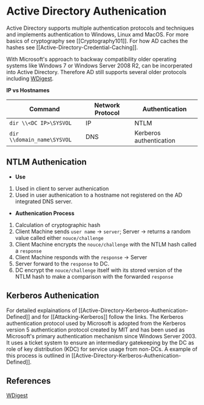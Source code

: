 # Active Directory Authenication

Active Directory supports multiple authentication protocols and techniques and implements authentication to Windows, Linux amd MacOS. For more basics of cryptography see [[Cryptography101]]. For how AD caches the hashes see [[Active-Directory-Credential-Caching]].

With Microsoft's approach to backway compatibility older operating systems like Windows 7 or Windows Server 2008 R2, can be incorperated into Active Directory. Therefore AD still supports several older protocols including [WDigest](https://technet.microsoft.com/en-us/library/cc778868(v=ws.10).aspx).

**IP vs Hostnames**

Command  | Network Protocol | Authentication 
--- | --- | ---
`dir \\<DC IP>\SYSVOL` | IP | NTLM
`dir \\domain_name\SYSVOL` | DNS | Kerberos authentication


## NTLM Authenication
- **Use**
1. Used in client to server authenication
1. Used in user authenication to a hostname not registered on the AD integrated DNS server.

- **Authenication Process**
1. Calculation of cryptographic hash
2. Client Machine sends `user name` -> `server`; Server -> returns a random value called either `nouce/challenge`  
3. Client Machine encrypts the `nouce/challenge` with the NTLM hash called a `response`
4. Client Machine responds with the `response` -> Server
5. Server forward to the `response` to DC.
6. DC encrypt the `nouce/challenge`  itself with its stored version of the NTLM hash to make a comparison with the forwarded `response`

## Kerberos Authenication
For detailed explainations of [[Active-Directory-Kerberos-Authenication-Defined]] and for [[Attacking-Kerberos]] follow the links. The Kerberos authentication protocol used by Microsoft is adopted from the Kerberos version 5 authentication protocol created by MIT and has been used as Microsoft's primary authentication mechanism since Windows Server 2003. It uses a ticket system to ensure an intermediary gatekeeping by the DC as role of key distribution (KDC) for service usage from non-DCs. A example of this process is outlined in [[Active-Directory-Kerberos-Authenication-Defined]].


## References
[WDigest](https://technet.microsoft.com/en-us/library/cc778868(v=ws.10).aspx)
